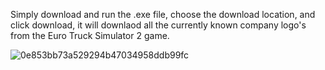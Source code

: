 Simply download and run the .exe file, choose the download location, and click download, it will downlaod all the currently known company logo's from the Euro Truck Simulator 2 game.


![0e853bb73a529294b47034958ddb99fc](https://github.com/user-attachments/assets/e5e42b3f-2305-4284-b179-1a1e1b2de3d3)
